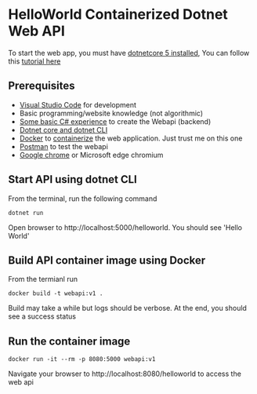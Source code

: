 # HelloWorld Containerized Dotnet Web API

To start the web app, you must have [dotnetcore 5 installed](https://dotnet.microsoft.com/download/dotnet/5.0), You can follow this [tutorial here](https://dgaspard.com/KubernetesAITutorial1/)

## Prerequisites
+  [Visual Studio Code](https://code.visualstudio.com/download) for development
+  Basic programming/website knowledge (not algorithmic)
+  [Some basic C# experience](https://docs.microsoft.com/en-us/dotnet/csharp/tour-of-csharp/tutorials/hello-world?tutorial-step=1) to create the Webapi (backend)
+  [Dotnet core and dotnet CLI](https://dotnet.microsoft.com/download/dotnet/3.1)
+  [Docker](https://docs.docker.com/get-docker/) to [containerize](https://cloud.google.com/containers#:~:text=Containerization%20provides%20a%20clean%20separation,configurations%20specific%20to%20the%20app.) the web application. Just trust me on this one
+  [Postman](https://www.postman.com/downloads/) to test the webapi
+  [Google chrome](https://www.google.com/chrome/) or Microsoft edge chromium


## Start API using dotnet CLI

From the terminal, run the following command
```shell
dotnet run
```
Open browser to http://localhost:5000/helloworld. You should see 'Hello World'


## Build API container image using Docker

From the termianl run
```shell
docker build -t webapi:v1 .
```
Build may take a while but logs should be verbose. At the end, you should see a success status

## Run the container image

```shell
docker run -it --rm -p 8080:5000 webapi:v1
```
Navigate your browser to http://localhost:8080/helloworld to access the web api